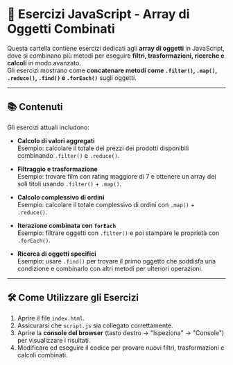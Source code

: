 # 🚀 Esercizi JavaScript - Array di Oggetti Combinati

Questa cartella contiene esercizi dedicati agli **array di oggetti** in JavaScript, dove si combinano più metodi per eseguire **filtri, trasformazioni, ricerche e calcoli** in modo avanzato.  
Gli esercizi mostrano come **concatenare metodi come `.filter()`, `.map()`, `.reduce()`, `.find()` e `.forEach()`** sugli oggetti.

---

## 📚 Contenuti

Gli esercizi attuali includono:

- **Calcolo di valori aggregati**  
  Esempio: calcolare il totale dei prezzi dei prodotti disponibili combinando `.filter()` e `.reduce()`.

- **Filtraggio e trasformazione**  
  Esempio: trovare film con rating maggiore di 7 e ottenere un array dei soli titoli usando `.filter()` + `.map()`.

- **Calcolo complessivo di ordini**  
  Esempio: calcolare il totale complessivo di ordini con `.map()` + `.reduce()`.

- **Iterazione combinata con `forEach`**  
  Esempio: filtrare oggetti con `.filter()` e poi stampare le proprietà con `.forEach()`.  

- **Ricerca di oggetti specifici**  
  Esempio: usare `.find()` per trovare il primo oggetto che soddisfa una condizione e combinarlo con altri metodi per ulteriori operazioni.

---

## 🛠️ Come Utilizzare gli Esercizi

1. Aprire il file `index.html`.  
2. Assicurarsi che `script.js` sia collegato correttamente.  
3. Aprire la **console del browser** (tasto destro → "Ispeziona" → "Console") per visualizzare i risultati.  
4. Modificare ed eseguire il codice per provare nuovi filtri, trasformazioni e calcoli combinati.